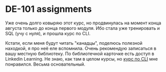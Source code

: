 # DE-101 assignments

Уже очень долго ковыряю этот курс, но продвинулась на момент конца августа только до конца первого модуля. Ибо стала уже тренировать и SQL (учу с нуля), и прошла курс по CLI. 

Кстати, если меня будут читать "канадцы", поделюсь полезной находкой, я про неё еле вспомнила. Очень рекомендую записаться в вашу местную библиотеку. По библиотечной карточке есть доступ в Linkedin Learning. Не знаю, как там в целом курсы, но [курс по CLI](https://www.linkedin.com/learning-login/share?account=74416756&forceAccount=false&redirect=https%3A%2F%2Fwww.linkedin.com%2Flearning%2Flearning-linux-command-line-14447912%3Ftrk%3Dshare_ent_url%26shareId%3DzDtHnp2pTbS1W2SnXg6%252F7g%253D%253D) мне понравился. Весьма основательный.